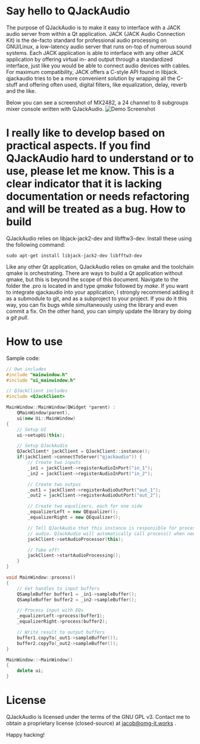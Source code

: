 Say hello to QJackAudio
=======================

The purpose of QJackAudio is to make it easy to interface with a JACK audio server from within a Qt application. JACK (JACK Audio Connection Kit) is the de-facto standard for professional audio processing on GNU/Linux, a low-latency audio server that runs on-top of numerous sound systems. Each JACK application is able to interface with any other JACK application by offering virtual in- and output through a standardized interface, just like you would be able to connect audio devices with cables. For maximum compatibility, JACK offers a C-style API found in libjack. qjackaudio tries to be a more convenient solution by wrapping all the C-stuff and offering often used, digital filters, like equalization, delay, reverb and the like.

Below you can see a screenshot of MX2482, a 24 channel to 8 subgroups mixer console written with QJackAudio.
![Demo Screenshot](https://github.com/cybercatalyst/qjackaudio/blob/master/mx2482.png "Demo screenshot")

I really like to develop based on practical aspects. If you find QJackAudio hard to understand or to use, please let me know. This is a clear indicator that it is lacking documentation or needs refactoring and will be treated as a bug.
How to build
============

QJackAudio relies on libjack-jack2-dev and libfftw3-dev. Install these using the following command:

`sudo apt-get install libjack-jack2-dev libfftw3-dev`

Like any other Qt application, QJackAudio relies on qmake and the toolchain qmake is orchestrating. There are ways to build a Qt application without qmake, but this is beyond the scope of this document. Navigate to the folder the .pro is located in and type *qmake* followed by *make*. If you want to integrate qjackaudio into your application, I strongly recommend adding it as a submodule to git, and as a subproject to your project. If you do it this way, you can fix bugs while simultaneously using the library and even commit a fix. On the other hand, you can simply update the library by doing a *git pull*.

How to use
==========

Sample code:
```cpp
// Own includes
#include "mainwindow.h"
#include "ui_mainwindow.h"

// QJackClient includes
#include <QJackClient>

MainWindow::MainWindow(QWidget *parent) :
    QMainWindow(parent),
    ui(new Ui::MainWindow)
{
    // Setup UI
    ui->setupUi(this);

    // Setup QJackAudio
    QJackClient* jackClient = QJackClient::instance();
    if(jackClient->connectToServer("qjackaudio")) {
        // Create two inputs
        _in1 = jackClient->registerAudioInPort("in_1");
        _in2 = jackClient->registerAudioInPort("in_2");

        // Create two outpus
        _out1 = jackClient->registerAudioOutPort("out_1");
        _out2 = jackClient->registerAudioOutPort("out_2");

        // Create two equalizers, each for one side
        _equalizerLeft = new QEqualizer();
        _equalizerRight = new QEqualizer();

        // Tell QJackAudio that this instance is responsible for processing
        // audio. QJackAudio will automatically call process() when needed.
        jackClient->setAudioProcessor(this);

        // Take off!
        jackClient->startAudioProcessing();
    }
}

void MainWindow::process()
{
    // Get handles to input buffers
    QSampleBuffer buffer1 = _in1->sampleBuffer();
    QSampleBuffer buffer2 = _in2->sampleBuffer();

    // Process input with EQs
    _equalizerLeft->process(buffer1);
    _equalizerRight->process(buffer2);

    // Write result to output buffers
    buffer1.copyTo(_out1->sampleBuffer());
    buffer2.copyTo(_out2->sampleBuffer());
}

MainWindow::~MainWindow()
{
    delete ui;
}

```

License
========
QJackAudio is licensed under the terms of the GNU GPL v3. Contact me to obtain a proprietary license (closed-source) at jacob@omg-it.works .

Happy hacking!



